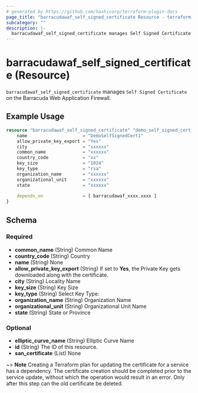 ```yaml
---
# generated by https://github.com/hashicorp/terraform-plugin-docs
page_title: "barracudawaf_self_signed_certificate Resource - terraform-provider-barracudawaf"
subcategory: ""
description: |-
  barracudawaf_self_signed_certificate manages Self Signed Certificate on the Barracuda Web Application Firewall.
---
```


# barracudawaf_self_signed_certificate (Resource)

`barracudawaf_self_signed_certificate` manages `Self Signed Certificate` on the Barracuda Web Application Firewall.

## Example Usage

```terraform
resource "barracudawaf_self_signed_certificate" "demo_self_signed_cert_1" {
    name                     = "DemoSelfSignedCert1"
    allow_private_key_export = "Yes"
    city                     = "xxxxxx"
    common_name              = "xxxxxx"
    country_code             = "xx"
    key_size                 = "1024"
    key_type                 = "rsa"
    organization_name        = "xxxxxx"
    organizational_unit      = "xxxxxx"
    state                    = "xxxxxx"
    
    depends_on               = [ barracudawaf_xxxx.xxxx ]
}
```

<!-- schema generated by tfplugindocs -->
## Schema

### Required

- **common_name** (String) Common Name
- **country_code** (String) Country
- **name** (String) None
- **allow_private_key_export** (String) If set to <b>Yes</b>, the Private Key gets downloaded along with the certificate.
- **city** (String) Locality Name
- **key_size** (String) Key Size
- **key_type** (String) Select Key Type:
- **organization_name** (String) Organization Name
- **organizational_unit** (String) Organizational Unit Name
- **state** (String) State or Province

### Optional

- **elliptic_curve_name** (String) Elliptic Curve Name
- **id** (String) The ID of this resource.
- **san_certificate** (List) None

~> **Note** Creating a Terraform plan for updating the certificate for a service has a dependency. The certificate creation should be completed prior to the service update, without which the operation would result in an error. Only after this step can the old certificate be deleted.


